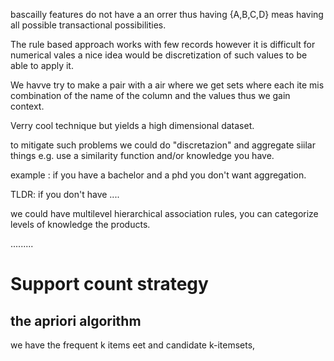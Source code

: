 bascailly features do not have a an orrer thus having {A,B,C,D} meas having all possible transactional possibilities.

The rule based approach works with few records however it is difficult for numerical vales a nice idea would be discretization of such values to be able to apply it.

We havve try to make a pair with a air where we get sets where each ite mis combination of the name of the column and the values thus we gain context.


Verry cool technique but yields a high dimensional dataset.

to mitigate such problems we could do "discretazion" and aggregate siilar things e.g. use a similarity function and/or knowledge you have.

example : if you have a bachelor and a phd you don't want aggregation.

TLDR: if you don't have ....

we could have multilevel hierarchical association rules, you can categorize levels of knowledge the products.

.........
# Support count strategy

## the apriori algorithm

we have the frequent k items eet and candidate k-itemsets, 


